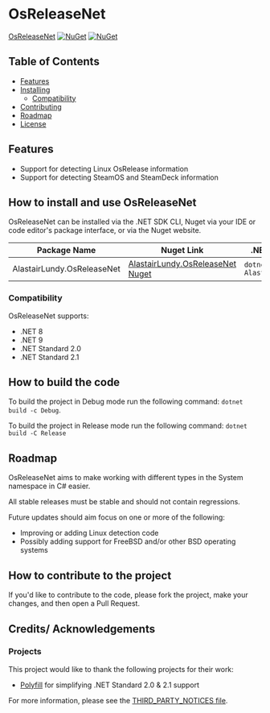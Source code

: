 # OsReleaseNet


[OsReleaseNet](https://www.nuget.org/packages/AlastairLundy.OsReleaseNet/) [![NuGet](https://img.shields.io/nuget/v/AlastairLundy.OsReleaseNet.svg)](https://www.nuget.org/packages/AlastairLundy.OsReleaseNet/)  [![NuGet](https://img.shields.io/nuget/dt/AlastairLundy.OsReleaseNet.svg)](https://www.nuget.org/packages/AlastairLundy.OsReleaseNet/)

## Table of Contents
* [Features](#features)
* [Installing](#how-to-install-and-use-osreleasenet)
    * [Compatibility](#compatibility)
* [Contributing](#how-to-contribute)
* [Roadmap](#roadmap)
* [License](#license)

## Features
* Support for detecting Linux OsRelease information
* Support for detecting SteamOS and SteamDeck information


## How to install and use OsReleaseNet
OsReleaseNet can be installed via the .NET SDK CLI, Nuget via your IDE or code editor's package interface, or via the Nuget website.

| Package Name                | Nuget Link                                                                                  | .NET SDK CLI command                               |
|-----------------------------|---------------------------------------------------------------------------------------------|----------------------------------------------------|
| AlastairLundy.OsReleaseNet | [AlastairLundy.OsReleaseNet Nuget](https://nuget.org/packages/AlastairLundy.OsReleaseNet) | ``dotnet add package AlastairLundy.OsReleaseNet`` |

### Compatibility
OsReleaseNet supports:
* .NET 8
* .NET 9
* .NET Standard 2.0
* .NET Standard 2.1

## How to build the code
To build the project in Debug mode run the following command: ``dotnet build -c Debug``.

To build the project in Release mode run the following command: ``dotnet build -C Release``

## Roadmap
OsReleaseNet aims to make working with different types in the System namespace in C# easier.

All stable releases must be stable and should not contain regressions.

Future updates should aim focus on one or more of the following:
* Improving or adding Linux detection code
* Possibly adding support for FreeBSD and/or other BSD operating systems

## How to contribute to the project
If you'd like to contribute to the code, please fork the project, make your changes, and then open a Pull Request.

## Credits/ Acknowledgements

### Projects
This project would like to thank the following projects for their work:
* [Polyfill](https://github.com/SimonCropp/Polyfill) for simplifying .NET Standard 2.0 & 2.1 support

For more information, please see the [THIRD_PARTY_NOTICES file](https://github.com/alastairlundy/OsReleaseNet/blob/main/THIRD_PARTY_NOTICES.txt).

